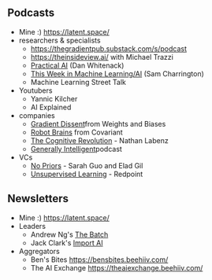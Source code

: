 
## Podcasts

- Mine :) https://latent.space/
- researchers & specialists
	- https://thegradientpub.substack.com/s/podcast
	- https://theinsideview.ai/ with Michael Trazzi
	- [Practical AI](https://changelog.com/practicalai) (Dan Whitenack)
	- [This Week in Machine Learning/AI](https://twimlai.com/podcast/twimlai/) (Sam Charrington)
	- Machine Learning Street Talk
- Youtubers
	- Yannic Kilcher
	- AI Explained
- companies
	- [Gradient Dissent](https://www.youtube.com/playlist?list=PLD80i8An1OEEb1jP0sjEyiLG8ULRXFob_)from Weights and Biases
	- [Robot Brains](https://overcast.fm/+r1P6FV03w) from Covariant
	- [The Cognitive Revolution](https://www.cognitiverevolution.ai/) - Nathan Labenz
	- [Generally Intelligent](https://generallyintelligent.com/podcast)podcast
- VCs
	- [No Priors](https://linktr.ee/nopriors) - Sarah Guo and Elad Gil
	- [Unsupervised Learning](https://podtail.com/en/podcast/unsupervised-learning/) - Redpoint

## Newsletters

- Mine :) https://latent.space/
- Leaders
	- Andrew Ng's [The Batch](https://www.deeplearning.ai/the-batch/)
	- Jack Clark's [Import AI](https://importai.substack.com/p/import-ai-321-open-source-gpt3-giving?utm_source=substack&utm_medium=email)
- Aggregators
	- Ben's Bites https://bensbites.beehiiv.com/
	- The AI Exchange https://theaiexchange.beehiiv.com/
